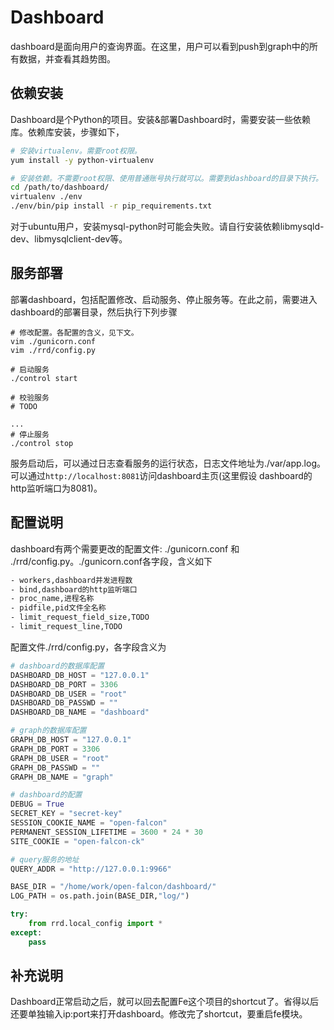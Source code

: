 # Dashboard
dashboard是面向用户的查询界面。在这里，用户可以看到push到graph中的所有数据，并查看其趋势图。

## 依赖安装

Dashboard是个Python的项目。安装&部署Dashboard时，需要安装一些依赖库。依赖库安装，步骤如下，

```bash
# 安装virtualenv。需要root权限。
yum install -y python-virtualenv

# 安装依赖。不需要root权限、使用普通账号执行就可以。需要到dashboard的目录下执行。
cd /path/to/dashboard/ 
virtualenv ./env
./env/bin/pip install -r pip_requirements.txt

```
对于ubuntu用户，安装mysql-python时可能会失败。请自行安装依赖libmysqld-dev、libmysqlclient-dev等。


## 服务部署

部署dashboard，包括配置修改、启动服务、停止服务等。在此之前，需要进入dashboard的部署目录，然后执行下列步骤

```
# 修改配置。各配置的含义，见下文。
vim ./gunicorn.conf
vim ./rrd/config.py

# 启动服务
./control start

# 校验服务
# TODO

...
# 停止服务
./control stop

```
服务启动后，可以通过日志查看服务的运行状态，日志文件地址为./var/app.log。可以通过```http://localhost:8081```访问dashboard主页(这里假设 dashboard的http监听端口为8081)。


## 配置说明
dashboard有两个需要更改的配置文件: ./gunicorn.conf 和 ./rrd/config.py。./gunicorn.conf各字段，含义如下

```bash
- workers,dashboard并发进程数
- bind,dashboard的http监听端口
- proc_name,进程名称
- pidfile,pid文件全名称
- limit_request_field_size,TODO
- limit_request_line,TODO
```

配置文件./rrd/config.py，各字段含义为

```python
# dashboard的数据库配置
DASHBOARD_DB_HOST = "127.0.0.1"
DASHBOARD_DB_PORT = 3306
DASHBOARD_DB_USER = "root"
DASHBOARD_DB_PASSWD = ""
DASHBOARD_DB_NAME = "dashboard"

# graph的数据库配置
GRAPH_DB_HOST = "127.0.0.1"
GRAPH_DB_PORT = 3306
GRAPH_DB_USER = "root"
GRAPH_DB_PASSWD = ""
GRAPH_DB_NAME = "graph"

# dashboard的配置
DEBUG = True
SECRET_KEY = "secret-key"
SESSION_COOKIE_NAME = "open-falcon"
PERMANENT_SESSION_LIFETIME = 3600 * 24 * 30
SITE_COOKIE = "open-falcon-ck"

# query服务的地址
QUERY_ADDR = "http://127.0.0.1:9966"

BASE_DIR = "/home/work/open-falcon/dashboard/"
LOG_PATH = os.path.join(BASE_DIR,"log/")

try:
    from rrd.local_config import *
except:
    pass
```

## 补充说明

Dashboard正常启动之后，就可以回去配置Fe这个项目的shortcut了。省得以后还要单独输入ip:port来打开dashboard。修改完了shortcut，要重启fe模块。
